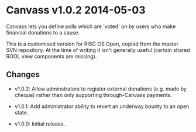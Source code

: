 # Canvass v1.0.2 2014-05-03

Canvass lets you define polls which are 'voted' on by users who make
financial donations to a cause.

This is a customised version for RISC OS Open, copied from the master
SVN repository. At the time of writing it isn't generally useful (certain
shared ROOL view components are missing).


## Changes

* v1.0.2: Allow adminstrators to register external donations (e.g. made by
          cheque) rather than only supporting through-Canvass payments.

* v1.0.1: Add administrator ability to revert an underway bounty to an
          open state.

* v1.0.0: Initial release.
